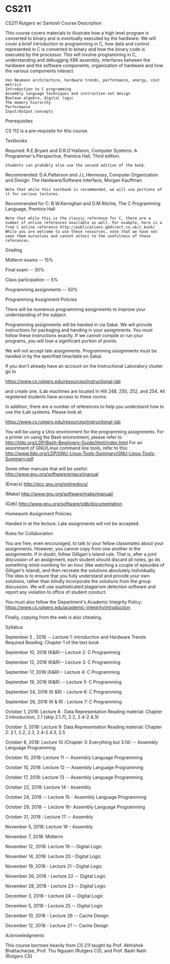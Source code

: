# CS211
CS211 Rutgers w/ Santosh
Course Description

This course covers materials to illustrate how a high level program is converted to binary and is eventually executed by the hardware. We will cover a brief introduction to programming in C, how data and control represented in C is converted to binary and how the binary code is executed by the processor. This will involve programming in C, understanding and debugging X86 assembly, interfaces between the hardware and the software components, organization of hardware and how the various components interact.

    Von Neumann architecture, hardware trends, performance, energy, cost metrics
    Introduction to C programming
    Assembly language techniques and instruction-set design
    Boolean algebra, digital logic
    The memory hierarchy
    Performance
    Input/Output concepts

 

Prerequisites

CS 112 is a pre-requisite for this course.

Textbooks

Required: R.E.Bryant and D.R.O'Hallaron, Computer Systems: A Programmer's Perspective, Prentice Hall,  Third edition. 

    ​Students can probably also use the second edition of the book.

Recommended: D.A.Patterson and J.L.Hennessy, Computer Organization and Design: The Hardware/Software Interface, Morgan Kauffman

    Note that while this textbook is recommended, we will use portions of it for various lectures.

Recommended for C: B.W.Kernighan and D.M.Ritchie, The C Programming Language, Prentice Hall

    Note that while this is the classic reference for C, there are a number of online references available as well. For example, here is a free C online reference http://publications.gbdirect.co.uk/c_book/
    While you are welcome to use these resources, note that we have not seen them ourselves and cannot attest to the usefulness of these references.

Grading

Midterm exams  -- 15%

Final exam -- 30%

Class participation -- 5%

Programming assignments -- 50%

 

Programming Assignment Policies

There will be numerous programming assignments to improve your understanding of the subject.

Programming assignments will be handed in via Sakai. We will provide instructions for packaging and handing in your assignments. You must follow these instructions exactly. If we cannot compile or run your programs, you will lose a significant portion of points.

We will not accept late assignments. Programming assignments must be handed in by the specified time/date on Sakai.

If you don't already have an account on the Instructional Laboratory cluster go to

https://www.cs.rutgers.edu/resources/instructional-lab

and create one. iLab machines are located in Hill 248, 250, 252, and 254. All registered students have access to these rooms.

In addition, there are a number of references to help you understand how to use the iLab systems. Please look at: 

https://www.cs.rutgers.edu/resources/instructional-lab

You will be using a Unix environment for the programming assignments. For a primer on using the Bash environment, please refer to http://tldp.org/LDP/Bash-Beginners-Guide/html/index.html For an assortment of GNU/Linux command line tools, refer to this: http://www.tldp.org/LDP/GNU-Linux-Tools-Summary/GNU-Linux-Tools-Summary.pdf

Some other manuals that will be useful: http://www.gnu.org/software/emacs/manual

(Emacs) http://gcc.gnu.org/onlinedocs/

(Make) http://www.gnu.org/software/make/manual/

(Gdb) http://www.gnu.org/software/gdb/documentation

 

Homework Assignment Policies 

Handed in at the lecture. Late assignments will not be accepted.

 

Rules for Collaboration

You are free, even encouraged, to talk to your fellow classmates about your assignments. However, you cannot copy from one another in the assignments. If in doubt, follow Gilligan's Island rule. That is, after a joint discussion of an assignment, each student should discard all notes, go do something mind-numbing for an hour (like watching a couple of episodes of Gilligan's Island), and then recreate the solutions absolutely individually. The idea is to ensure that you fully understand and provide your own solutions, rather than blindly incorporate the solutions from the group discussion. We will use sophisticated plagiarism detection software and report any violation to office of student conduct. 

 

You must also follow the Department's Academic Integrity Policy:
https://www.cs.rutgers.edu/academic-integrity/introduction

Finally, copying from the web is also cheating.
 

Syllabus

September 5 , 2018 -- Lecture 1: Introduction and Hardware Trends
 Required Reading: Chapter 1 of the text book 

September 10, 2018 (K&R)-- Lecture 2: C Programming 

September 12, 2018 (K&R)-- Lecture 3: C Programming

September 17, 2018  (K&R)-- Lecture 4: C Programming

September 19, 2018 (K&R) -- Lecture 5: C Programming

September 24, 2018 (K &R) - Lecture 6: C Programming

September 26, 2018 (K & R) : Lecture 7:  C Programming 

October 1, 2018: Lecture 8 : Data Representation 
 Reading material: Chapter 2:Introduction, 2.1 (skip 2.1.7), 2.2, 2.4-2.4.3)

October 3, 2018: Lecture 9: Data Representation
  Reading material: Chapter 2: 2.1, 2.2, 2.3, 2.4-2.4.3, 2.5  

October 8, 2018: Lecture 10 (Chapter 3: Everything but 3.14) --  Assembly Language Programming  

October 10, 2018: Lecture 11 --   Assembly Language Programming         

October 15, 2018:  Lecture 12  -- Assembly Language Programming

October 17, 2018: Lecture 13 -- Assembly Language Programming  

October 22, 2018:  Lecture 14 - Assembly

October 24, 2018 --  Lecture 15 - Assembly Language Programming 

October 29, 2018 -- Lecture 16-  Assembly Language Programming   

October 31, 2018 : Lecture 17  --  Assembly 

November 5, 2018: Lecture 18 - Assembly       

November 7, 2018:  Midterm       

November 12, 2018:  Lecture 19 -- Digital Logic

November 14, 2018:  Lecture 20 - Digital Logic

November 19, 2018 - Lecture 21 - Digital Logic

November 26, 2018 -  Lecture 22  --  Digital Logic

November 28, 2018 - Lecture 23 -- Digital Logic

December 3, 2018 -  Lecture 24  -- Digital Logic

December 5, 2018 -  Lecture 25 --  Digital Logic

December 10, 2018 -  Lecture 26 -- Cache Design

December 12, 2018 -  Lecture 27 -- Cache Design

Acknowledgments

This course borrows heavily from CS 211 taught by Prof. Abhishek Bhattacharjee, Prof. Thu Nguyen (Rutgers CS), and Prof. Badri Nath (Rutgers CS)

